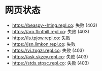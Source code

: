 # 网页状态
- https://beaspy--hting.repl.co: 失败 (403)
- https://aro.flinthill.repl.co: 失败 (403)
- https://ls.tpjow.repl.co: 失败
- https://jsn.limkon.repl.co: 失败
- https://vi.zogzr.repl.co: 失败 (403)
- https://ask.skzey.repl.co: 失败 (403)
- https://stds.stpsc.repl.co: 失败 (403)
